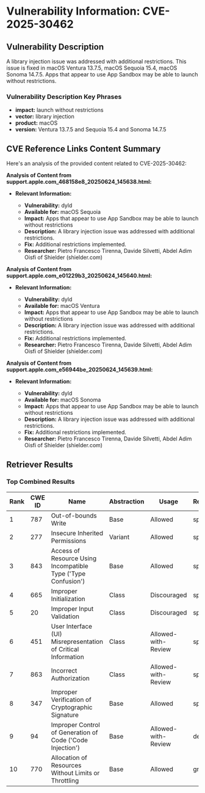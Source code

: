 # Vulnerability Information: CVE-2025-30462

## Vulnerability Description
A library injection issue was addressed with additional restrictions. This issue is fixed in macOS Ventura 13.7.5, macOS Sequoia 15.4, macOS Sonoma 14.7.5. Apps that appear to use App Sandbox may be able to launch without restrictions.

### Vulnerability Description Key Phrases
- **impact:** launch without restrictions
- **vector:** library injection
- **product:** macOS
- **version:** Ventura 13.7.5 and Sequoia 15.4 and Sonoma 14.7.5

## CVE Reference Links Content Summary
Here's an analysis of the provided content related to CVE-2025-30462:

**Analysis of Content from support.apple.com_468158e8_20250624_145638.html:**

*   **Relevant Information:**

    *   **Vulnerability:** dyld
    *   **Available for:** macOS Sequoia
    *   **Impact:** Apps that appear to use App Sandbox may be able to launch without restrictions
    *   **Description:** A library injection issue was addressed with additional restrictions.
    *   **Fix:** Additional restrictions implemented.
    *   **Researcher:** Pietro Francesco Tirenna, Davide Silvetti, Abdel Adim Oisfi of Shielder (shielder.com)

**Analysis of Content from support.apple.com_e01229b3_20250624_145640.html:**

*   **Relevant Information:**

    *   **Vulnerability:** dyld
    *   **Available for:** macOS Ventura
    *   **Impact:** Apps that appear to use App Sandbox may be able to launch without restrictions
    *   **Description:** A library injection issue was addressed with additional restrictions.
    *   **Fix:** Additional restrictions implemented.
    *   **Researcher:** Pietro Francesco Tirenna, Davide Silvetti, Abdel Adim Oisfi of Shielder (shielder.com)

**Analysis of Content from support.apple.com_e56944be_20250624_145639.html:**

*   **Relevant Information:**

    *   **Vulnerability:** dyld
    *   **Available for:** macOS Sonoma
    *   **Impact:** Apps that appear to use App Sandbox may be able to launch without restrictions
    *   **Description:** A library injection issue was addressed with additional restrictions.
    *   **Fix:** Additional restrictions implemented.
    *   **Researcher:** Pietro Francesco Tirenna, Davide Silvetti, Abdel Adim Oisfi of Shielder (shielder.com)

## Retriever Results

### Top Combined Results

| Rank | CWE ID | Name | Abstraction | Usage  | Retrievers | Individual Scores |
|------|--------|------|-------------|-------|------------|-------------------|
| 1 | 787 | Out-of-bounds Write | Base | Allowed | sparse | 0.083 |
| 2 | 277 | Insecure Inherited Permissions | Variant | Allowed | sparse | 0.082 |
| 3 | 843 | Access of Resource Using Incompatible Type ('Type Confusion') | Base | Allowed | sparse | 0.080 |
| 4 | 665 | Improper Initialization | Class | Discouraged | sparse | 0.080 |
| 5 | 20 | Improper Input Validation | Class | Discouraged | sparse | 0.076 |
| 6 | 451 | User Interface (UI) Misrepresentation of Critical Information | Class | Allowed-with-Review | sparse | 0.075 |
| 7 | 863 | Incorrect Authorization | Class | Allowed-with-Review | sparse | 0.073 |
| 8 | 347 | Improper Verification of Cryptographic Signature | Base | Allowed | sparse | 0.072 |
| 9 | 94 | Improper Control of Generation of Code ('Code Injection') | Base | Allowed-with-Review | dense | 0.436 |
| 10 | 770 | Allocation of Resources Without Limits or Throttling | Base | Allowed | graph | 0.003 |

